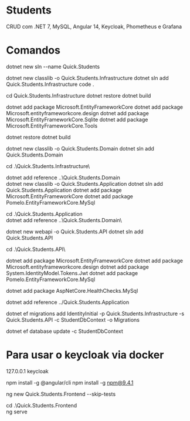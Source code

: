 # Students
CRUD com .NET 7, MySQL, Angular 14, Keycloak, Phometheus e Grafana

# Comandos
dotnet new sln --name Quick.Students

dotnet new classlib -o Quick.Students.Infrastructure
dotnet sln add Quick.Students.Infrastructure
code .

cd Quick.Students.Infrastructure
dotnet restore
dotnet build

dotnet add package Microsoft.EntityFrameworkCore
dotnet add package Microsoft.entityframeworkcore.design
dotnet add package Microsoft.EntityFrameworkCore.Sqlite
dotnet add package Microsoft.EntityFrameworkCore.Tools

dotnet restore
dotnet build

dotnet new classlib -o Quick.Students.Domain
dotnet sln add Quick.Students.Domain

cd .\Quick.Students.Infrastructure\

dotnet add reference ..\Quick.Students.Domain\
dotnet new classlib -o Quick.Students.Application
dotnet sln add Quick.Students.Application
dotnet add package Microsoft.EntityFrameworkCore
dotnet add package Pomelo.EntityFrameworkCore.MySql


cd .\Quick.Students.Application\
dotnet add reference ..\Quick.Students.Domain\


dotnet new webapi -o Quick.Students.API
dotnet sln add Quick.Students.API

cd .\Quick.Students.API\

dotnet add package Microsoft.EntityFrameworkCore
dotnet add package Microsoft.entityframeworkcore.design
dotnet add package System.IdentityModel.Tokens.Jwt
dotnet add package Pomelo.EntityFrameworkCore.MySql

dotnet add package AspNetCore.HealthChecks.MySql

dotnet add reference ../Quick.Students.Application

dotnet ef migrations add IdentityInitial -p Quick.Students.Infrastructure -s Quick.Students.API -c StudentDbContext -o Migrations

dotnet ef database update -c StudentDbContext

# Para usar o keycloak via docker
127.0.0.1 keycloak


npm install -g @angular/cli
npm install -g npm@9.4.1

ng new Quick.Students.Frontend --skip-tests

cd .\Quick.Students.Frontend\
ng serve